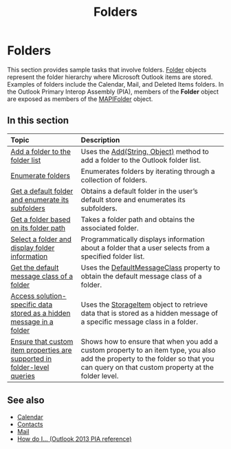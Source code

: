 ﻿---
title: Folders
TOCTitle: Folders
ms:assetid: b72b5705-d77a-4cad-873d-457b9fb6553e
ms:mtpsurl: https://msdn.microsoft.com/library/Ff184634(v=office.15)
ms:contentKeyID: 55119856
ms.date: 07/24/2014
mtps_version: v=office.15
---

# Folders

This section provides sample tasks that involve folders. [Folder](https://msdn.microsoft.com/library/bb645774\(v=office.15\)) objects represent the folder hierarchy where Microsoft Outlook items are stored. Examples of folders include the Calendar, Mail, and Deleted Items folders. In the Outlook Primary Interop Assembly (PIA), members of the **Folder** object are exposed as members of the [MAPIFolder](https://msdn.microsoft.com/library/bb624369\(v=office.15\)) object.

## In this section

|Topic|Description|
|:----|:----------|
|[Add a folder to the folder list](how-to-add-a-folder-to-the-folder-list.md) |Uses the [Add(String, Object)](https://msdn.microsoft.com/library/bb645065\(v=office.15\)) method to add a folder to the Outlook folder list.|
|[Enumerate folders](how-to-enumerate-folders.md)  |Enumerates folders by iterating through a collection of folders.|
|[Get a default folder and enumerate its subfolders](how-to-get-a-default-folder-and-enumerate-its-subfolders.md) |Obtains a default folder in the user’s default store and enumerates its subfolders.|
|[Get a folder based on its folder path](how-to-get-a-folder-based-on-its-folder-path.md)  |Takes a folder path and obtains the associated folder.|
|[Select a folder and display folder information](how-to-select-a-folder-and-display-folder-information.md)  |Programmatically displays information about a folder that a user selects from a specified folder list.|
|[Get the default message class of a folder](how-to-get-the-default-message-class-of-a-folder.md)  |Uses the [DefaultMessageClass](https://msdn.microsoft.com/library/bb646541\(v=office.15\)) property to obtain the default message class of a folder.|
|[Access solution-specific data stored as a hidden message in a folder](how-to-access-solution-specific-data-stored-as-a-hidden-message-in-a-folder.md)  |Uses the [StorageItem](https://msdn.microsoft.com/library/bb623436\(v=office.15\)) object to retrieve data that is stored as a hidden message of a specific message class in a folder.|
|[Ensure that custom item properties are supported in folder-level queries](how-to-ensure-that-custom-item-properties-are-supported-in-folder-level-queries.md) |Shows how to ensure that when you add a custom property to an item type, you also add the property to the folder so that you can query on that custom property at the folder level.|

## See also

- [Calendar](calendar.md)
- [Contacts](contacts.md)
- [Mail](mail.md)
- [How do I... (Outlook 2013 PIA reference)](how-do-i-outlook-2013-pia-reference.md)

